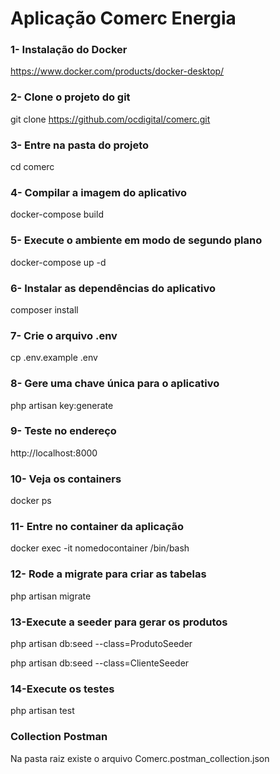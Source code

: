 
# Aplicação Comerc Energia

### 1- Instalação do Docker
https://www.docker.com/products/docker-desktop/

### 2- Clone o projeto do git 
git clone https://github.com/ocdigital/comerc.git

### 3- Entre na pasta do projeto 
cd comerc  

### 4- Compilar a imagem do aplicativo
docker-compose build

### 5- Execute o ambiente em modo de segundo plano
docker-compose up -d

### 6- Instalar as dependências do aplicativo
composer install

### 7- Crie o arquivo .env
cp .env.example .env

### 8- Gere uma chave única para o aplicativo
php artisan key:generate
	
### 9- Teste no endereço
http://localhost:8000

### 10- Veja os containers
docker ps

### 11- Entre no container da aplicação
docker exec -it nomedocontainer /bin/bash

### 12- Rode a migrate para criar as tabelas
php artisan migrate

### 13-Execute a seeder para gerar os produtos
php artisan db:seed --class=ProdutoSeeder

php artisan db:seed --class=ClienteSeeder

### 14-Execute os testes
php artisan test

### Collection Postman
Na pasta raiz existe o arquivo Comerc.postman_collection.json
